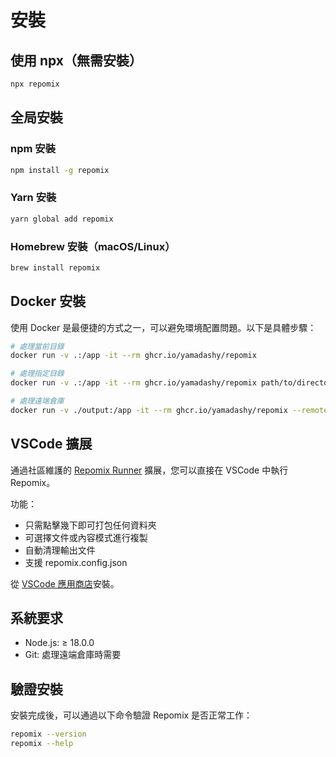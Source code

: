 # 安裝

## 使用 npx（無需安裝）

```bash
npx repomix
```

## 全局安裝

### npm 安裝
```bash
npm install -g repomix
```

### Yarn 安裝
```bash
yarn global add repomix
```

### Homebrew 安裝（macOS/Linux）
```bash
brew install repomix
```

## Docker 安裝

使用 Docker 是最便捷的方式之一，可以避免環境配置問題。以下是具體步驟：

```bash
# 處理當前目錄
docker run -v .:/app -it --rm ghcr.io/yamadashy/repomix

# 處理指定目錄
docker run -v .:/app -it --rm ghcr.io/yamadashy/repomix path/to/directory

# 處理遠端倉庫
docker run -v ./output:/app -it --rm ghcr.io/yamadashy/repomix --remote yamadashy/repomix
```

## VSCode 擴展

通過社區維護的 [Repomix Runner](https://marketplace.visualstudio.com/items?itemName=DorianMassoulier.repomix-runner) 擴展，您可以直接在 VSCode 中執行 Repomix。

功能：
- 只需點擊幾下即可打包任何資料夾
- 可選擇文件或內容模式進行複製
- 自動清理輸出文件
- 支援 repomix.config.json

從 [VSCode 應用商店](https://marketplace.visualstudio.com/items?itemName=DorianMassoulier.repomix-runner)安裝。

## 系統要求

- Node.js: ≥ 18.0.0
- Git: 處理遠端倉庫時需要

## 驗證安裝

安裝完成後，可以通過以下命令驗證 Repomix 是否正常工作：

```bash
repomix --version
repomix --help
```
